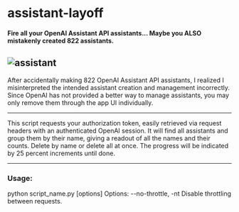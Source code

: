# assistant-layoff #
#### Fire all your OpenAI Assistant API assistants... Maybe you ALSO mistakenly created 822 assistants.
![assistant](https://cdn4.whatculture.com/images/2021/04/5e0ece585db5a418-600x338.jpg)
---
After accidentally making 822 OpenAI Assistant API assistants, I realized I misinterpreted the intended assistant creation and management incorrectly.
Since OpenAI has not provided a better way to manage assistants, you may only remove them through the app UI individually.

---
This script requests your authorization token, easily retrieved via request headers with an authenticated OpenAI session.
It will find all assistants and group them by their name, giving a readout of all the names and their counts.
Delete by name or delete all at once. The progress will be indicated by 25 percent increments until done.

---
### Usage:
python script_name.py [options]
Options:
    --no-throttle, -nt    Disable throttling between requests.
